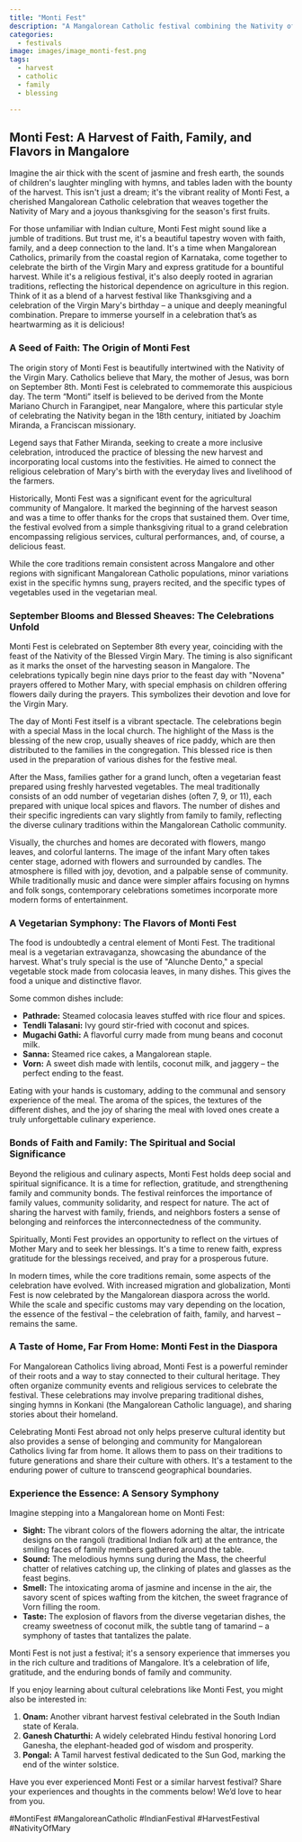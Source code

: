 ```yaml
---
title: "Monti Fest"
description: "A Mangalorean Catholic festival combining the Nativity of Mary and harvest festival, celebrated with blessing of new crops and family feast."
categories:
  - festivals
image: images/image_monti-fest.png
tags:
  - harvest
  - catholic
  - family
  - blessing

---
```


## Monti Fest: A Harvest of Faith, Family, and Flavors in Mangalore

Imagine the air thick with the scent of jasmine and fresh earth, the sounds of children's laughter mingling with hymns, and tables laden with the bounty of the harvest. This isn't just a dream; it's the vibrant reality of Monti Fest, a cherished Mangalorean Catholic celebration that weaves together the Nativity of Mary and a joyous thanksgiving for the season's first fruits.

For those unfamiliar with Indian culture, Monti Fest might sound like a jumble of traditions. But trust me, it's a beautiful tapestry woven with faith, family, and a deep connection to the land. It's a time when Mangalorean Catholics, primarily from the coastal region of Karnataka, come together to celebrate the birth of the Virgin Mary and express gratitude for a bountiful harvest. While it's a religious festival, it's also deeply rooted in agrarian traditions, reflecting the historical dependence on agriculture in this region. Think of it as a blend of a harvest festival like Thanksgiving and a celebration of the Virgin Mary's birthday – a unique and deeply meaningful combination. Prepare to immerse yourself in a celebration that’s as heartwarming as it is delicious!

### A Seed of Faith: The Origin of Monti Fest

The origin story of Monti Fest is beautifully intertwined with the Nativity of the Virgin Mary. Catholics believe that Mary, the mother of Jesus, was born on September 8th. Monti Fest is celebrated to commemorate this auspicious day. The term “Monti” itself is believed to be derived from the Monte Mariano Church in Farangipet, near Mangalore, where this particular style of celebrating the Nativity began in the 18th century, initiated by Joachim Miranda, a Franciscan missionary.

Legend says that Father Miranda, seeking to create a more inclusive celebration, introduced the practice of blessing the new harvest and incorporating local customs into the festivities. He aimed to connect the religious celebration of Mary's birth with the everyday lives and livelihood of the farmers.

Historically, Monti Fest was a significant event for the agricultural community of Mangalore. It marked the beginning of the harvest season and was a time to offer thanks for the crops that sustained them. Over time, the festival evolved from a simple thanksgiving ritual to a grand celebration encompassing religious services, cultural performances, and, of course, a delicious feast.

While the core traditions remain consistent across Mangalore and other regions with significant Mangalorean Catholic populations, minor variations exist in the specific hymns sung, prayers recited, and the specific types of vegetables used in the vegetarian meal.

### September Blooms and Blessed Sheaves: The Celebrations Unfold

Monti Fest is celebrated on September 8th every year, coinciding with the feast of the Nativity of the Blessed Virgin Mary. The timing is also significant as it marks the onset of the harvesting season in Mangalore. The celebrations typically begin nine days prior to the feast day with "Novena" prayers offered to Mother Mary, with special emphasis on children offering flowers daily during the prayers. This symbolizes their devotion and love for the Virgin Mary.

The day of Monti Fest itself is a vibrant spectacle. The celebrations begin with a special Mass in the local church. The highlight of the Mass is the blessing of the new crop, usually sheaves of rice paddy, which are then distributed to the families in the congregation. This blessed rice is then used in the preparation of various dishes for the festive meal.

After the Mass, families gather for a grand lunch, often a vegetarian feast prepared using freshly harvested vegetables. The meal traditionally consists of an odd number of vegetarian dishes (often 7, 9, or 11), each prepared with unique local spices and flavors. The number of dishes and their specific ingredients can vary slightly from family to family, reflecting the diverse culinary traditions within the Mangalorean Catholic community.

Visually, the churches and homes are decorated with flowers, mango leaves, and colorful lanterns. The image of the infant Mary often takes center stage, adorned with flowers and surrounded by candles. The atmosphere is filled with joy, devotion, and a palpable sense of community. While traditionally music and dance were simpler affairs focusing on hymns and folk songs, contemporary celebrations sometimes incorporate more modern forms of entertainment.

### A Vegetarian Symphony: The Flavors of Monti Fest

The food is undoubtedly a central element of Monti Fest. The traditional meal is a vegetarian extravaganza, showcasing the abundance of the harvest. What's truly special is the use of "Alunche Dento," a special vegetable stock made from colocasia leaves, in many dishes. This gives the food a unique and distinctive flavor.

Some common dishes include:

*   **Pathrade:** Steamed colocasia leaves stuffed with rice flour and spices.
*   **Tendli Talasani:** Ivy gourd stir-fried with coconut and spices.
*   **Mugachi Gathi:** A flavorful curry made from mung beans and coconut milk.
*   **Sanna:** Steamed rice cakes, a Mangalorean staple.
*   **Vorn:** A sweet dish made with lentils, coconut milk, and jaggery – the perfect ending to the feast.

Eating with your hands is customary, adding to the communal and sensory experience of the meal. The aroma of the spices, the textures of the different dishes, and the joy of sharing the meal with loved ones create a truly unforgettable culinary experience.

### Bonds of Faith and Family: The Spiritual and Social Significance

Beyond the religious and culinary aspects, Monti Fest holds deep social and spiritual significance. It is a time for reflection, gratitude, and strengthening family and community bonds. The festival reinforces the importance of family values, community solidarity, and respect for nature. The act of sharing the harvest with family, friends, and neighbors fosters a sense of belonging and reinforces the interconnectedness of the community.

Spiritually, Monti Fest provides an opportunity to reflect on the virtues of Mother Mary and to seek her blessings. It's a time to renew faith, express gratitude for the blessings received, and pray for a prosperous future.

In modern times, while the core traditions remain, some aspects of the celebration have evolved. With increased migration and globalization, Monti Fest is now celebrated by the Mangalorean diaspora across the world. While the scale and specific customs may vary depending on the location, the essence of the festival – the celebration of faith, family, and harvest – remains the same.

### A Taste of Home, Far From Home: Monti Fest in the Diaspora

For Mangalorean Catholics living abroad, Monti Fest is a powerful reminder of their roots and a way to stay connected to their cultural heritage. They often organize community events and religious services to celebrate the festival. These celebrations may involve preparing traditional dishes, singing hymns in Konkani (the Mangalorean Catholic language), and sharing stories about their homeland.

Celebrating Monti Fest abroad not only helps preserve cultural identity but also provides a sense of belonging and community for Mangalorean Catholics living far from home. It allows them to pass on their traditions to future generations and share their culture with others. It's a testament to the enduring power of culture to transcend geographical boundaries.

### Experience the Essence: A Sensory Symphony

Imagine stepping into a Mangalorean home on Monti Fest:

*   **Sight:** The vibrant colors of the flowers adorning the altar, the intricate designs on the rangoli (traditional Indian folk art) at the entrance, the smiling faces of family members gathered around the table.
*   **Sound:** The melodious hymns sung during the Mass, the cheerful chatter of relatives catching up, the clinking of plates and glasses as the feast begins.
*   **Smell:** The intoxicating aroma of jasmine and incense in the air, the savory scent of spices wafting from the kitchen, the sweet fragrance of Vorn filling the room.
*   **Taste:** The explosion of flavors from the diverse vegetarian dishes, the creamy sweetness of coconut milk, the subtle tang of tamarind – a symphony of tastes that tantalizes the palate.

Monti Fest is not just a festival; it's a sensory experience that immerses you in the rich culture and traditions of Mangalore. It’s a celebration of life, gratitude, and the enduring bonds of family and community.

If you enjoy learning about cultural celebrations like Monti Fest, you might also be interested in:

1.  **Onam:** Another vibrant harvest festival celebrated in the South Indian state of Kerala.
2.  **Ganesh Chaturthi:** A widely celebrated Hindu festival honoring Lord Ganesha, the elephant-headed god of wisdom and prosperity.
3.  **Pongal:** A Tamil harvest festival dedicated to the Sun God, marking the end of the winter solstice.

Have you ever experienced Monti Fest or a similar harvest festival? Share your experiences and thoughts in the comments below! We’d love to hear from you.

#MontiFest #MangaloreanCatholic #IndianFestival #HarvestFestival #NativityOfMary

